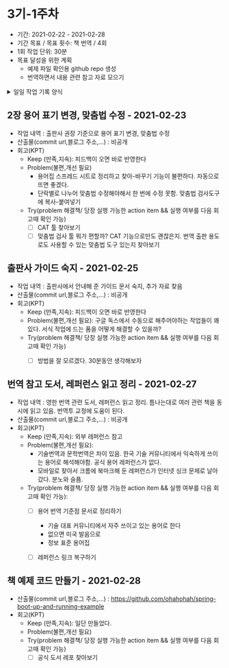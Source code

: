 # 3기-1주차
- 기간: 2021-02-22 - 2021-02-28
- 기간 목표 / 목표 횟수: 책 번역 / 4회
- 1회 작업 단위: 30분
- 목표 달성을 위한 계획
  - 예제 파일 확인용 github repo 생성
  - 번역하면서 내용 관련 참고 자료 모으기

  
<details><summary>일일 작업 기록 양식</summary>

양식 1. KPT  

## 작업 내용 - 작업일
- 산출물(commit url,블로그 주소,...) : 
- 회고(KPT) :
  - Keep (만족,지속):
  - Problem(불편,개선 필요):
  - Try(problem 해결책/ 당장 실행 가능한 action item && 실행 여부를 다음 회고때 확인 가능): 
- 기타 메모 : 

양식 2. [5Fs](http://egloos.zum.com/agile/v/4122099)

## 작업 내용 - 작업일
- 산출물(commit url,블로그 주소,...) : 
- 회고(5Fs) :
  - 사실 (Facts) :
  - 느낌 (Feeling) :
  - 배운 점 (Findings)
  - 미래의 행동계획 (Future / action item): 
  - 피드백 (Feedback / 스크럼 기간 동안 Future 실행 후, 주간회고 직전 항목 채우기):
- 기타 메모 : 

</details>

## 2장 용어 표기 변경, 맞춤법 수정 - 2021-02-23
- 작업 내역 : 출판사 권장 기준으로 용어 표기 변경, 맞춤법 수정
- 산출물(commit url,블로그 주소,...) : 비공개
- 회고(KPT)
  - Keep (만족,지속): 피드백이 오면 바로 반영한다
  - Problem(불편,개선 필요)
    - 용어집 스프레드 시트로 정리하고 찾아-바꾸기 기능이 불편하다. 자동으로 뜨면 좋겠다. 
    - 단락별로 나누어 맞춤법 수정해야해서 한 번에 수정 못함. 맞춤법 검사도구에 복사-붙여넣기
  - Try(problem 해결책/ 당장 실행 가능한 action item && 실행 여부를 다음 회고때 확인 가능)
    - [ ] CAT 툴 찾아보기
    - [ ] 맞춤법 검사 툴 뭐가 편할까? CAT 기능으로만도 괜찮은지. 번역 출판 용도로도 사용할 수 있는 맞춤법 도구 있는지 찾아보기

## 출판사 가이드 숙지 - 2021-02-25
- 작업 내역 : 출판사에서 안내해 준 가이드 문서 숙지, 추가 자료 찾음
- 산출물(commit url,블로그 주소,...) : 비공개
- 회고(KPT)
  - Keep (만족,지속): 피드백이 오면 바로 반영한다
  - Problem(불편,개선 필요): 구글 독스에서 수동으로 해주어야하는 작업들이 꽤 있다. 서식 작업에 드는 품을 어떻게 해결할 수 있을까? 
  - Try(problem 해결책/ 당장 실행 가능한 action item && 실행 여부를 다음 회고때 확인 가능)
    - [ ] 방법을 잘 모르겠다. 30분동안 생각해보자


## 번역 참고 도서, 레퍼런스 읽고 정리 - 2021-02-27
- 작업 내역 : 영한 번역 관련 도서, 레퍼런스 읽고 정리. 틈나는대로 여러 관련 책을 동시에 읽고 있음. 번역투 교정에 도움이 된다. 
- 산출물(commit url,블로그 주소,...) : 비공개
- 회고(KPT)
  - Keep (만족,지속): 외부 레퍼런스 참고
  - Problem(불편,개선 필요): 
    - 기술번역과 문학번역은 차이 있음. 한국 기술 커뮤니티에서 익숙하게 쓰이는 용어로 해석해야함. 공식 용어 레퍼런스가 없다. 
    - 모바일로 찾아서 크롬에 북마크해 둔 레퍼런스가 인터넷 싱크 문제로 날아갔다. 분노와 슬픔.
  - Try(problem 해결책/ 당장 실행 가능한 action item && 실행 여부를 다음 회고때 확인 가능): 
    - [ ] 용어 번역 기준점 문서로 정리하기
      - 기술 대표 커뮤니티에서 자주 쓰이고 있는 용어로 한다
      - 없으면 미국 발음으로
      - 정보 표준 용어집 
    - [ ] 레퍼런스 링크 복구하기


## 책 예제 코드 만들기 - 2021-02-28
- 산출물(commit url,블로그 주소,...) : https://github.com/ohahohah/spring-boot-up-and-running-example
- 회고(KPT)
  - Keep (만족,지속): 일단 만들었다.
  - Problem(불편,개선 필요)
  - Try(problem 해결책/ 당장 실행 가능한 action item && 실행 여부를 다음 회고때 확인 가능)
    - [ ] 공식 도서 레포 찾아보기